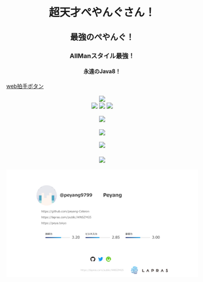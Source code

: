 <h1 align="center">超天才ぺやんぐさん！</h1>
<h2 align="center">最強のぺやんぐ！</h2>
<h3 align="center">AllManスタイル最強！</h3>
<h4 align="center">永遠のJava8！</h4>
<a align="center" href="http://clap.webclap.com/clap.php?id=SaikyouPeyangsan" target="_blank" onclick="window.open('http://clap.webclap.com/clap.php?id=SaikyouPeyangsan','webclap','toolbar=no,location=no,directories=no,status=no,scrollbars=yes,resizable=yes');return false;">web拍手ボタン</a>
<p align="center">
  <a href="https://github.com/antonkomarev/github-profile-views-counter"><img align="center" src="https://komarev.com/ghpvc/?username=peyang-Celeron&style=flat-square"></a>
  <br>
  <a href="mailto:contact@mail.peya.tokyo"><img align="center" src="https://img.shields.io/static/v1?label=Contact&message=Mail&color=%23E45648&style=flat-square"></a>
  <img align="center" src="https://img.shields.io/static/v1?label=Discord&message=Peyang%230001&color=%237289DA&style=flat-square">
  <a href="https://twitter.com/peyang9799"><img align="center" src="https://img.shields.io/static/v1?label=Twitter&message=peyang9799&color=%231DA1F2&style=flat-square"></a>
  <br>
  <br>
  <a href="https://github.com/anuraghazra/github-readme-stats"><img align="center" src="https://github-readme-stats.vercel.app/api?username=peyang-Celeron&show_icons=true&theme=tokyonight" height="200"></a>
  <br>
  <br>
  <a href="https://github.com/anuraghazra/github-readme-stats"><img align="center" src="https://github-readme-stats.vercel.app/api/top-langs?username=peyang-Celeron&show_icons=true&theme=tokyonight&hide=shell" height="200"></a>
  <br>
  <br>
  <a href="https://github.com/DenverCoder1/github-readme-streak-stats"><img aligh="center" src="https://ghstreak.herokuapp.com/?user=peyang-Celeron&theme=tokyonight_duo" height="200"></a>
  <br>
  <br>
  <a href="https://github.com/anuraghazra/github-readme-stats"><img align="center" src="https://github-readme-stats.vercel.app/api/pin/?username=P2P-Develop&repo=PeyangSuperbAntiCheat&theme=tokyonight" height="200"></a>
  <br>
  <br>
  <a href="https://lapras.com/public/WNSZMG5"><img align="center" src="https://raw.githubusercontent.com/peyang-Celeron/peyang-Celeron/master/slide-summary.png"></a>
</p>
